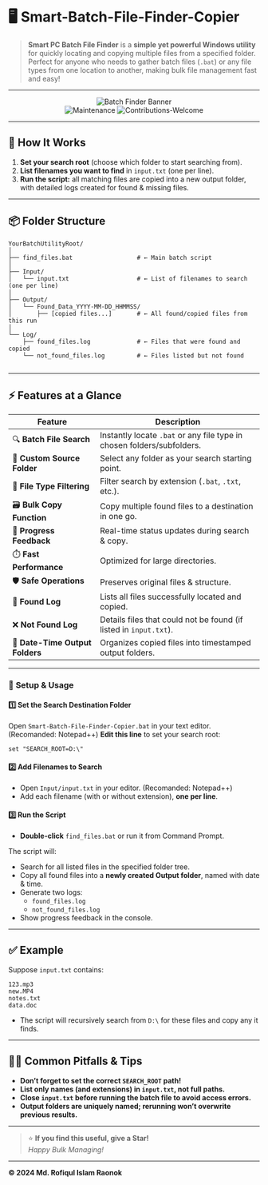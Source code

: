 # 🖥️ Smart-Batch-File-Finder-Copier

> **Smart PC Batch File Finder** is a **simple yet powerful Windows utility** for quickly locating and copying multiple files from a specified folder.  
> Perfect for anyone who needs to gather batch files (`.bat`) or any file types from one location to another, making bulk file management fast and easy!

---

<div align="center">

![Batch Finder Banner](https://img.shields.io/badge/Windows-Batch%20Utility-blue?style=for-the-badge&logo=windows)  
![Maintenance](https://img.shields.io/badge/Maintained-Yes-success?style=flat-square)
![Contributions-Welcome](https://img.shields.io/badge/Contributions-Welcome-brightgreen?style=flat-square)

</div>

---

## 🚦 How It Works

1. **Set your search root** (choose which folder to start searching from).
2. **List filenames you want to find** in `input.txt` (one per line).
3. **Run the script:** all matching files are copied into a new output folder, with detailed logs created for found & missing files.

---

## 📦 Folder Structure

```plaintext
YourBatchUtilityRoot/
│
├── find_files.bat                  # ← Main batch script
│
├── Input/
│   └── input.txt                   # ← List of filenames to search (one per line)
│
├── Output/
│   └── Found_Data_YYYY-MM-DD_HHMMSS/
│       ├── [copied files...]       # ← All found/copied files from this run
│
└── Log/
    ├── found_files.log             # ← Files that were found and copied
    └── not_found_files.log         # ← Files listed but not found


```

---

## ⚡ Features at a Glance

| Feature               | Description                                                                 |
|-----------------------|-----------------------------------------------------------------------------|
| 🔍 **Batch File Search**      | Instantly locate `.bat` or any file type in chosen folders/subfolders.    |
| 📂 **Custom Source Folder**   | Select any folder as your search starting point.                         |
| 🎯 **File Type Filtering**    | Filter search by extension (`.bat`, `.txt`, etc.).                       |
| 🗃️ **Bulk Copy Function**     | Copy multiple found files to a destination in one go.                    |
| 💬 **Progress Feedback**      | Real-time status updates during search & copy.                           |
| ⏱️ **Fast Performance**       | Optimized for large directories.                                         |
| 🛡️ **Safe Operations**        | Preserves original files & structure.                                    |
| 📝 **Found Log**              | Lists all files successfully located and copied.                         |
| ❌ **Not Found Log**           | Details files that could not be found (if listed in `input.txt`).        |
| 📅 **Date-Time Output Folders**| Organizes copied files into timestamped output folders.                  |

---

### 🔧 **Setup & Usage**

#### 1️⃣ Set the Search Destination Folder

Open `Smart-Batch-File-Finder-Copier.bat` in your text editor. (Recomanded: Notepad++) 
**Edit this line** to set your search root:
```batch
set "SEARCH_ROOT=D:\"
```

#### 2️⃣ Add Filenames to Search

- Open `Input/input.txt` in your editor. (Recomanded: Notepad++)
- Add each filename (with or without extension), **one per line**.

#### 3️⃣ Run the Script

- **Double-click** `find_files.bat` or run it from Command Prompt.

The script will:
- Search for all listed files in the specified folder tree.
- Copy all found files into a **newly created Output folder**, named with date & time.
- Generate two logs:  
  - `found_files.log`
  - `not_found_files.log`
- Show progress feedback in the console.

---

## ✅ Example

Suppose `input.txt` contains:
```
123.mp3
new.MP4
notes.txt
data.doc
```
- The script will recursively search from `D:\` for these files and copy any it finds.

---

## 🙋‍♂️ Common Pitfalls & Tips

- **Don’t forget to set the correct `SEARCH_ROOT` path!**
- **List only names (and extensions) in `input.txt`, not full paths.**
- **Close `input.txt` before running the batch file to avoid access errors.**
- **Output folders are uniquely named; rerunning won’t overwrite previous results.**

---

> ⭐ **If you find this useful, give a Star!**  
> _Happy Bulk Managing!_

---

**© 2024 Md. Rofiqul Islam Raonok**
